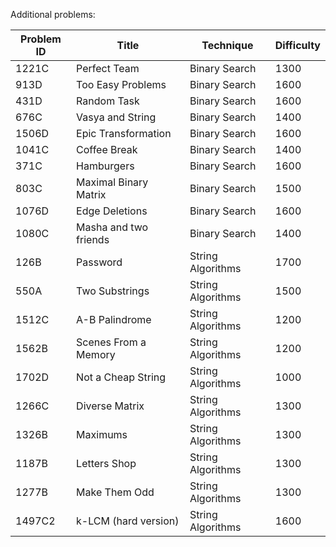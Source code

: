 Additional problems:

| Problem ID | Title                          | Technique        | Difficulty |
|------------|--------------------------------|------------------|------------|
| 1221C      | Perfect Team                   | Binary Search    | 1300       |
| 913D       | Too Easy Problems             | Binary Search    | 1600       |
| 431D       | Random Task                   | Binary Search    | 1600       |
| 676C       | Vasya and String              | Binary Search    | 1400       |
| 1506D      | Epic Transformation          | Binary Search    | 1600       |
| 1041C      | Coffee Break                 | Binary Search    | 1400       |
| 371C       | Hamburgers                   | Binary Search    | 1600       |
| 803C       | Maximal Binary Matrix         | Binary Search    | 1500       |
| 1076D      | Edge Deletions               | Binary Search    | 1600       |
| 1080C      | Masha and two friends        | Binary Search    | 1400       |
| 126B       | Password                     | String Algorithms| 1700       |
| 550A       | Two Substrings               | String Algorithms| 1500       |
| 1512C      | A-B Palindrome               | String Algorithms| 1200       |
| 1562B      | Scenes From a Memory          | String Algorithms| 1200       |
| 1702D      | Not a Cheap String            | String Algorithms| 1000       |
| 1266C      | Diverse Matrix                | String Algorithms| 1300       |
| 1326B      | Maximums                     | String Algorithms| 1300       |
| 1187B      | Letters Shop                 | String Algorithms| 1300       |
| 1277B      | Make Them Odd                | String Algorithms| 1300       |
| 1497C2     | k-LCM (hard version)         | String Algorithms| 1600       |


